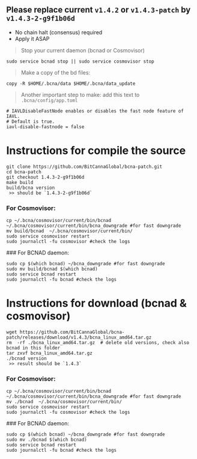 
## Please replace current `v1.4.2` or `v1.4.3-patch` by `v1.4.3-2-g9f1b06d`
- No chain halt (consensus) required
- Apply it ASAP

> Stop your current daemon (bcnad or Cosmovisor) 
```
sudo service bcnad stop || sudo service cosmovisor stop
```

> Make a copy of the bd files:
```
copy -R $HOME/.bcna/data $HOME/.bcna/data_update
``` 

> Another important step to make: add this text to `.bcna/config/app.toml`
```
# IAVLDisableFastNode enables or disables the fast node feature of IAVL. 
# Default is true.
iavl-disable-fastnode = false
```

# Instructions for compile the source
```
git clone https://github.com/BitCannaGlobal/bcna-patch.git
cd bcna-patch
git checkout 1.4.3-2-g9f1b06d
make build
build/bcna version 
 >> should be `1.4.3-2-g9f1b06d` 
```
### For Cosmovisor:
```
cp ~/.bcna/cosmovisor/current/bin/bcnad ~/.bcna/cosmovisor/current/bin/bcna_downgrade #for fast downgrade 
mv build/bcnad  ~/.bcna/cosmovisor/current/bin/
sudo service cosmovisor restart
sudo journalctl -fu cosmovisor #check the logs
```

### For BCNAD daemon:
```
sudo cp $(which bcnad) ~/bcna_downgrade #for fast downgrade
sudo mv build/bcnad $(which bcnad)
sudo service bcnad restart
sudo journalctl -fu bcnad #check the logs
```


# Instructions for download (bcnad & cosmovisor) 

```
wget https://github.com/BitCannaGlobal/bcna-patch/releases/download/v1.4.3/bcna_linux_amd64.tar.gz
rm  -rf ./bcna_linux_amd64.tar.gz  # delete old versions, check also bcnad in this folder
tar zxvf bcna_linux_amd64.tar.gz
./bcnad version
 >> result should be `1.4.3`
```
### For Cosmovisor:
```
cp ~/.bcna/cosmovisor/current/bin/bcnad ~/.bcna/cosmovisor/current/bin/bcna_downgrade #for fast downgrade 
mv ./bcnad  ~/.bcna/cosmovisor/current/bin/
sudo service cosmovisor restart
sudo journalctl -fu cosmovisor #check the logs
```

### For BCNAD daemon:
```
sudo cp $(which bcnad) ~/bcna_downgrade #for fast downgrade
sudo mv ./bcnad $(which bcnad)
sudo service bcnad restart
sudo journalctl -fu bcnad #check the logs
```

